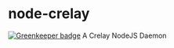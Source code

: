 # node-crelay

[![Greenkeeper badge](https://badges.greenkeeper.io/direktspeed/node-crelay.svg)](https://greenkeeper.io/)
A Crelay NodeJS Daemon
